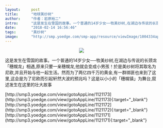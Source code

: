 ```yaml
---
layout:     post
title:      "地球美纱树"
author:     "作者：岩原裕二"
intro:      "这是发生在雪国的故事。一个普通的14岁少女──牧美纱树,在湖边与传说的长颈龙「穗幌龙」相遇,原来只要一亲穗幌龙,他就会变成小男孩！於是美纱树将其取名为尼欧,并且开始与他一起生活。然而为了两亿四千万的黄金,有一群绑匪也来到了这里,这会是为了尼欧而引起轩然大波的预兆吗？这是以小小的「穗幌镇」为舞台,叙述发生在这里的壮大故事"
date:       "2018-02-14 16:56:46"
tags:       "美纱树"
image:      "http://smp.yoedge.com/smp-app/resource/viewImage/1004334appline.png"
---
```

<div style="text-align: center">
<p><img src="http://smp.yoedge.com/smp-app/resource/viewImage/1004334appline.png"/></p>
</div>
<p class="post-meta">
<span>这是发生在雪国的故事。一个普通的14岁少女──牧美纱树,在湖边与传说的长颈龙「穗幌龙」相遇,原来只要一亲穗幌龙,他就会变成小男孩！於是美纱树将其取名为尼欧,并且开始与他一起生活。然而为了两亿四千万的黄金,有一群绑匪也来到了这里,这会是为了尼欧而引起轩然大波的预兆吗？这是以小小的「穗幌镇」为舞台,叙述发生在这里的壮大故事</span>
</p>
[http://smp3.yoedge.com/view/gotoAppLine/1121173](http://smp3.yoedge.com/view/gotoAppLine/1121173){:target="_blank"}
[http://smp3.yoedge.com/view/gotoAppLine/1121172](http://smp3.yoedge.com/view/gotoAppLine/1121172){:target="_blank"}
[http://smp3.yoedge.com/view/gotoAppLine/1121171](http://smp3.yoedge.com/view/gotoAppLine/1121171){:target="_blank"}


